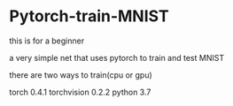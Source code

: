 # Pytorch-train-MNIST
this is for a beginner

a very simple net that uses pytorch to train and test MNIST 

there are two ways to train(cpu or gpu)

torch 0.4.1
torchvision 0.2.2
python 3.7
